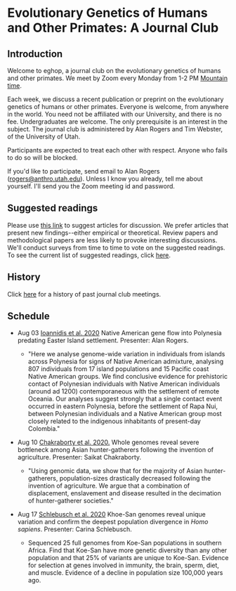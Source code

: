 # Evolutionary Genetics of Humans and Other Primates: A Journal Club

## Introduction

Welcome to eghop, a journal club on the evolutionary genetics of
humans and other primates. We meet by Zoom every Monday from 1-2 PM
[Mountain time](https://en.wikipedia.org/wiki/Mountain_Time_Zone).

Each week, we discuss a recent publication or preprint on the
evolutionary genetics of humans or other primates. Everyone is
welcome, from anywhere in the world. You need not be affiliated with
our University, and there is no fee. Undergraduates are welcome.  The
only prerequisite is an interest in the subject. The journal club is
administered by Alan Rogers and Tim Webster, of the University of
Utah.

Participants are expected to treat each other with respect. Anyone who
fails to do so will be blocked.

If you'd like to participate, send email to Alan Rogers
([rogers@anthro.utah.edu](mailto:rogers@anthro.utah.edu)). Unless I
know you already, tell me about yourself. I'll send you the Zoom
meeting id and password.

## Suggested readings

Please use [this link][gform] to suggest articles for discussion. We
prefer articles that present new findings--either empirical or
theoretical. Review papers and methodological papers are less likely
to provoke interesting discussions. We'll conduct surveys from time to
time to vote on the suggested readings. To see the current list of
suggested readings, click [here](suggested.html).

## History

Click [here](past.html) for a history of past journal club meetings.

## Schedule

* Aug 03 [Ioannidis et al. 2020][ioannidis20:n] Native American gene flow
  into Polynesia predating Easter Island settlement. Presenter: Alan
  Rogers.

    * "Here we analyse genome-wide variation in individuals from
      islands across Polynesia for signs of Native American admixture,
      analysing 807 individuals from 17 island populations and 15
      Pacific coast Native American groups. We find conclusive evidence
      for prehistoric contact of Polynesian individuals with Native
      American individuals (around ad 1200) contemporaneous with the
      settlement of remote Oceania. Our analyses suggest
      strongly that a single contact event occurred in eastern
      Polynesia, before the settlement of Rapa Nui, between Polynesian
      individuals and a Native American group most closely related to
      the indigenous inhabitants of present-day Colombia." 


* Aug 10 [Chakraborty et al. 2020.][chakraborty20:biorxiv] Whole genomes
  reveal severe bottleneck among Asian hunter-gatherers following the
  invention of agriculture. Presenter: Saikat Chakraborty.

    * "Using genomic data, we show that for the majority of Asian
      hunter-gatherers, population-sizes drastically decreased following
      the invention of agriculture. We argue that a combination of
      displacement, enslavement and disease resulted in the decimation
      of hunter-gatherer societies."

* Aug 17 [Schlebusch et al. 2020][schlebusch10:mbe] Khoe-San genomes reveal
   unique variation and confirm the deepest population divergence in
   *Homo sapiens*. Presenter: Carina Schlebusch.

    * Sequenced 25 full genomes from Koe-San populations in southern
      Africa. Find that Koe-San have more genetic diversity than any
      other population and that 25% of variants are unique to Koe-San.
      Evidence for selection at genes involved in immunity, the brain,
      sperm, diet, and muscle. Evidence of a decline in population size
      100,000 years ago.

[gform]:
https://docs.google.com/forms/d/e/1FAIpQLSeC-CnDFiBVV5Zw_SR-CrBe5zYSijwkM1aiIqKeDjeQX2eRQQ/viewform?usp=sf_link

[johri20:genetics]:
https://www.genetics.org/content/215/1/173

[mafessoni20:biorxiv]:
https://www.biorxiv.org/content/10.1101/2020.03.12.988956v1

[diaz-zabala17:hb]:
https://bioone.org/journals/Human-Biology/volume-89/issue-2/humanbiology.89.2.04/A-Mainly-Circum-Mediterranean-Origin-for-West-Eurasian-and-North/10.13110/humanbiology.89.2.04.full?casa_token=DiP_DEpUGdAAAAAA%3aVlWTGA4StwiOrFuJ7-IHHn73Q6nRxE2yHxwM8FlsvVCwdZLIzKGOjI4C53CXYFnJ8PM84j8

[benntorres19:ypa]:
https://onlinelibrary.wiley.com/doi/full/10.1002/ajpa.23979

[gogarten19:mer]:
https://onlinelibrary.wiley.com/doi/full/10.1111/1755-0998.13101

[ioannidis20:n]:
https://www.nature.com/articles/s41586-020-2487-2

[chakraborty20:biorxiv]:
https://www.biorxiv.org/content/10.1101/2020.06.25.170308v1.full?%3Fcollection=


[schlebusch10:mbe]:
https://academic.oup.com/mbe/article/doi/10.1093/molbev/msaa140/5874945?fbclid=IwAR3FN-AN8t7pFfz3OMNrC_22JA1bzrLPqSQswSoWqMjhZz3T_P3mwANGWTw#.XxmB88-hF6o.facebook
